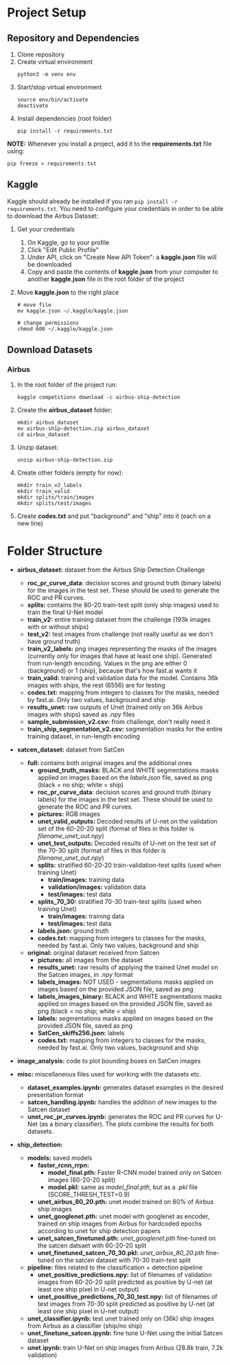 # Project Setup

## Repository and Dependencies

1. Clone repository
2. Create virtual environment
    ```
    python3 -m venv env
    ```
3. Start/stop virtual environment
    ```
    source env/bin/activate
    deactivate
    ```
4. Install dependencies (root folder)
    ```
    pip install -r requirements.txt
    ```

**NOTE:** Whenever you install a project, add it to the **requirements.txt** file using:
```
pip freeze > requirements.txt
```

## Kaggle

Kaggle should already be installed if you ran ```pip install -r requirements.txt```. You need to configure your credentials in order to be able to download the Airbus Dataset:

1. Get your credentials
    1. On Kaggle, go to your profile
    2. Click "Edit Public Profile"
    3. Under API, click on "Create New API Token": a **kaggle.json** file will be downloaded
    4. Copy and paste the contents of **kaggle.json** from your computer to another **kaggle.json** file in the root folder of the project

2. Move **kaggle.json** to the right place
    ```
    # move file
    mv kaggle.json ~/.kaggle/kaggle.json

    # change permissions
    chmod 600 ~/.kaggle/kaggle.json
    ```

## Download Datasets

### Airbus

1. In the root folder of the project run:
    ```
    kaggle competitions download -c airbus-ship-detection
    ```

2. Create the **airbus_dataset** folder:
    ```
    mkdir airbus_dataset
    mv airbus-ship-detection.zip airbus_dataset
    cd airbus_dataset
    ```

3. Unzip dataset:
    ```
    unzip airbus-ship-detection.zip
    ```

4. Create other folders (empty for now):
    ```
    mkdir train_v2_labels
    mkdir train_valid
    mkdir splits/train/images
    mkdir splits/test/images
    ```

5. Create **codes.txt** and put "background" and "ship" into it (each on a new line)


# Folder Structure

* **airbus_dataset:** dataset from the Airbus Ship Detection Challenge
    * **roc_pr_curve_data**: decision scores and ground truth (binary labels) for the images in the test set. These should be used to generate the ROC and PR curves.
    * **splits:** contains the 80-20 train-test split (only ship images) used to train the final U-Net model
    * **train_v2:** entire training dataset from the challenge (193k images with or without ships)
    * **test_v2:** test images from challenge (not really useful as we don't have ground truth)
    * **train_v2_labels:** png images representing the masks of the images (currently only for images that have at least one ship). Generated from run-length encoding. Values in the png are either 0 (background) or 1 (ship), because that's how fast.ai wants it
    * **train_valid:** training and validation data for the model. Contains 36k images with ships, the rest (6556) are for testing
    * **codes.txt:** mapping from integers to classes for the masks, needed by fast.ai. Only two values, background and ship
    * **results_unet:** raw outputs of Unet (trained only on 36k Airbus images with ships) saved as *.npy* files
    * **sample_submission_v2.csv:** from challenge, don't really need it
    * **train_ship_segmentation_v2.csv:** segmentation masks for the entire training dataset, in run-length encoding

* **satcen_dataset:** dataset from SatCen
    
    * **full:** contains both original images and the additional ones
        * **ground_truth_masks:** BLACK and WHITE segmentations masks applied on images based on the *labels.json* file, saved as png (black = no ship; white = ship)
        * **roc_pr_curve_data**: decision scores and ground truth (binary labels) for the images in the test set. These should be used to generate the ROC and PR curves.
        * **pictures:** RGB images
        * **unet_valid_outputs:** Decoded results of U-net on the validation set of the 60-20-20 split (format of files in this folder is *filename_unet_out.npy*)
        * **unet_test_outputs:** Decoded results of U-net on the test set of the 70-30 split (format of files in this folder is *filename_unet_out.npy*)
        * **splits:** stratified 60-20-20 train-validation-test splits (used when training Unet)
            * **train/images:** training data
            * **validation/images:** validation data
            * **test/images:** test data
        * **splits_70_30:** stratified 70-30 train-test splits (used when training Unet)
            * **train/images:** training data
            * **test/images:** test data
        * **labels.json:** ground truth 
        * **codes.txt:** mapping from integers to classes for the masks, needed by fast.ai. Only two values, background and ship
    * **original:** original dataset received from Satcen
        * **pictures:** all images from the dataset
        * **results_unet:** raw results of applying the trained Unet model on the Satcen images, in *.npy* format
        * **labels_images:** NOT USED - segmentations masks applied on images based on the provided JSON file, saved as png
        * **labels_images_binary:** BLACK and WHITE segmentations masks applied on images based on the provided JSON file, saved as png (black = no ship; white = ship)
        * **labels:** segmentations masks applied on images based on the provided JSON file, saved as png
        * **SatCen_skiffs256.json:** labels
        * **codes.txt:** mapping from integers to classes for the masks, needed by fast.ai. Only two values, background and ship

* **image_analysis:** code to plot bounding boxes on SatCen images

* **misc:** miscellaneous files used for working with the datasets etc.
    * **dataset_examples.ipynb:** generates dataset examples in the desired presentation format
    * **satcen_handling.ipynb:** handles the addition of new images to the Satcen dataset
    * **unet_roc_pr_curves.ipynb:** generates the ROC and PR curves for U-Net (as a binary classifier). The plots combine the results for both datasets.

* **ship_detection:**
    * **models:** saved models
        * **faster_rcnn_rrpn:** 
            * **model_final.pth:** Faster R-CNN model trained only on Satcen images (60-20-20 split)
            * **model.pkl:** same as *model_final.pth*, but as a *.pkl* file (SCORE_THRESH_TEST=0.9)
        * **unet_airbus_80_20.pth:** unet model trained on 80% of Airbus ship images
        * **unet_googlenet.pth:** unet model with googlenet as encoder, trained on ship images from Airbus for hardcoded epochs according to unet for ship detection papers
        * **unet_satcen_finetuned.pth:** *unet_googlenet.pth* fine-tuned on the satcen datsaet with 60-20-20 split
        * **unet_finetuned_satcen_70_30.pkl:** *unet_airbus_80_20.pth* fine-tuned on the satcen dataset with 70-30 train-test split
    * **pipeline:** files related to the classification + detection pipeline
        * **unet_positive_predictions.npy:** list of filenames of validation images from 60-20-20 split predicted as positive by U-net (at least one ship pixel in U-net output)
        * **unet_positive_predictions_70_30_test.npy:** list of filenames of test images from 70-30 split predicted as positive by U-net (at least one ship pixel in U-net output)
    * **unet_classifier.ipynb:** test unet trained only on (36k) ship images from Airbus as a classifier (ship/no ship)
    * **unet_finetune_satcen.ipynb:** fine tune U-Net using the initial Satcen dataset
    * **unet.ipynb:** train U-Net on ship images from Airbus (28.8k train, 7.2k validation)